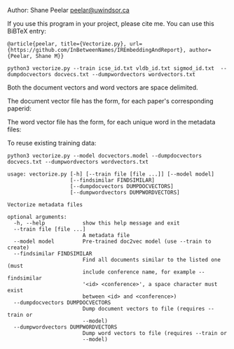 Author: Shane Peelar <peelar@uwindsor.ca>

If you use this program in your project, please cite me.  You can use
this BiBTeX entry:

~~~
@article{peelar, title={Vectorize.py}, url={https://github.com/InBetweenNames/IREmbeddingAndReport}, author={Peelar, Shane M}} 
~~~

~~~
python3 vectorize.py --train icse_id.txt vldb_id.txt sigmod_id.txt  --dumpdocvectors docvecs.txt --dumpwordvectors wordvectors.txt
~~~

Both the document vectors and word vectors are space delimited.

The document vector file has the form, for each paper's corresponding paperid:
<paperid> <conference> <vector>

The word vector file has the form, for each unique word in the metadata files:
<word> <vector>

To reuse existing training data:

~~~
python3 vectorize.py --model docvectors.model --dumpdocvectors docvecs.txt --dumpwordvectors wordvectors.txt
~~~

~~~
usage: vectorize.py [-h] [--train file [file ...]] [--model model]
                    [--findsimilar FINDSIMILAR]
                    [--dumpdocvectors DUMPDOCVECTORS]
                    [--dumpwordvectors DUMPWORDVECTORS]

Vectorize metadata files

optional arguments:
  -h, --help            show this help message and exit
  --train file [file ...]
                        A metadata file
  --model model         Pre-trained doc2vec model (use --train to create)
  --findsimilar FINDSIMILAR
                        Find all documents similar to the listed one (must
                        include conference name, for example --findsimilar
                        '<id> <conference>', a space character must exist
                        between <id> and <conference>)
  --dumpdocvectors DUMPDOCVECTORS
                        Dump document vectors to file (requires --train or
                        --model)
  --dumpwordvectors DUMPWORDVECTORS
                        Dump word vectors to file (requires --train or
                        --model)

~~~
